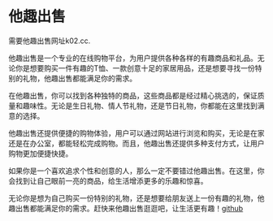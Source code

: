# 他趣出售

需要他趣出售网址k02.cc.

他趣出售是一个专业的在线购物平台，为用户提供各种各样的有趣商品和礼品。无论你是想要购买一件有趣的T恤、一款创意十足的家居用品，还是想要寻找一份特别的礼物，他趣出售都能满足你的需求。

在他趣出售，你可以找到各种独特的商品，这些商品都是经过精心挑选的，保证质量和趣味性。无论是生日礼物、情人节礼物，还是节日礼物，你都能在这里找到满意的选择。

他趣出售还提供便捷的购物体验，用户可以通过网站进行浏览和购买，无论是在家还是在办公室，都能轻松完成购物。而且，他趣出售还提供多种支付方式，让用户购物更加便捷快捷。

如果你是一个喜欢追求个性和创意的人，那么一定不要错过他趣出售。在这里，你会找到让自己眼前一亮的商品，给生活增添更多的乐趣和惊喜。

无论你是想为自己购买一份特别的礼物，还是想要给朋友送上一份有趣的礼物，他趣出售都能满足你的需求。赶快来他趣出售逛逛吧，让生活更有趣！[github](https://github.com)